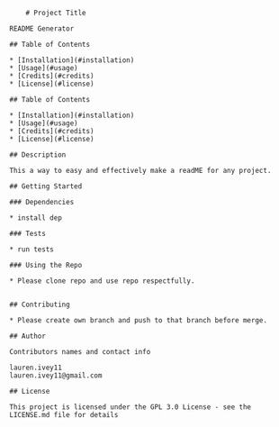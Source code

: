 
        # Project Title

    README Generator

    ## Table of Contents

    * [Installation](#installation)
    * [Usage](#usage)
    * [Credits](#credits)
    * [License](#license)

    ## Table of Contents

    * [Installation](#installation)
    * [Usage](#usage)
    * [Credits](#credits)
    * [License](#license)

    ## Description

    This a way to easy and effectively make a readME for any project.

    ## Getting Started

    ### Dependencies

    * install dep

    ### Tests

    * run tests

    ### Using the Repo

    * Please clone repo and use repo respectfully.


    ## Contributing 

    * Please create own branch and push to that branch before merge.

    ## Author

    Contributors names and contact info

    lauren.ivey11
    lauren.ivey11@gmail.com

    ## License

    This project is licensed under the GPL 3.0 License - see the LICENSE.md file for details
    
